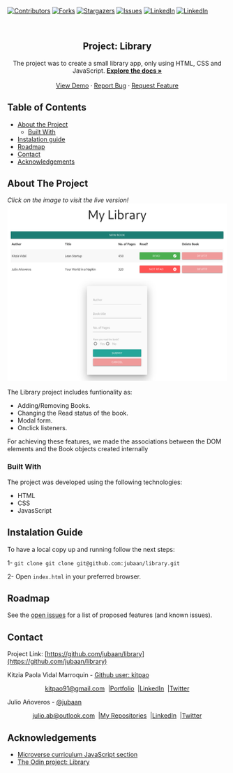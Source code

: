 [![Contributors][contributors-shield]][contributors-url]
[![Forks][forks-shield]][forks-url]
[![Stargazers][stars-shield]][stars-url]
[![Issues][issues-shield]][issues-url]
[![LinkedIn][linkedin-shield]][linkedin-url]
[![LinkedIn][linkedin-shield2]][linkedin-url2]

<!-- PROJECT LOGO -->
<br />
<p align="center">
  <h2 align="center">Project: Library</h2>
  <p align="center">
     The project was to create a small library app, only using HTML, CSS and
     JavaScript.
    <a href="https://github.com/jubaan/library"><strong>Explore the docs »</strong></a>
    <br />
    <br />
    <a href="https://raw.githack.com/jubaan/library/library/index.html">View Demo</a>
    ·
    <a href="https://github.com/jubaan/library/issues">Report Bug</a>
    ·
    <a href="https://github.com/jubaan/library/issues">Request Feature</a>
  </p>
</p>

## Table of Contents
* [About the Project](#about-the-project)
  * [Built With](#built-with)
* [Instalation guide](#instalation-guide)
* [Roadmap](#roadmap)
* [Contact](#contact)
* [Acknowledgements](#acknowledgements)
<!-- ABOUT THE PROJECT -->

## About The Project
<em>Click on the image to visit the live version!</em>
[![Product Name Screen Shot][product-screenshot]](https://raw.githack.com/jubaan/library/library/index.html)

The Library project includes funtionality as:
 - Adding/Removing Books.
 - Changing the Read status of the book.
 - Modal form.
 - Onclick listeners.

For achieving these features, we made the associations between the DOM elements and the Book objects created internally 

### Built With

The project was developed using the following technologies:
- HTML 
- CSS 
- JavasScript 

## Instalation Guide
To have a local copy up and running follow the next steps:

1- `git clone git clone git@github.com:jubaan/library.git`

2- Open `index.html` in your preferred browser.

## Roadmap

See the [open issues](https://github.com/jubaan/library/issues) for a list of proposed features (and known issues).

## Contact
<p align="center">

  Project Link: [https://github.com/jubaan/library](https://github.com/jubaan/library)

<p align="center">

  Kitzia Paola Vidal Marroquin - [Github user: kitpao](https://github.com/kitpao)
</p>
<p align="center" style="display: flex; justify-content: center; align-items: center;">
    <a target="_blank" href="https://mail.google.com/mail/?view=cm&fs=1&tf=1&to=kitpao91@gmail.com">
      kitpao91@gmail.com
    </a> &nbsp; |
    <a target="_blank" href="https://github.com/kitpao/Personal_Projects">
        Portfolio
    </a> &nbsp; |
    <a target="_blank" href="https://www.linkedin.com/in/kitzia-paola-vidal/">
      LinkedIn
    </a> &nbsp; |
    <a target="_blank" href="https://twitter.com/Kitpao1">
      Twitter
    </a>
</p>

<p align="center">

  Julio Añoveros - [@jubaan](https://github.com/jubaan)
</p>
<p align="center" style="display: flex; justify-content: center; align-items: center;">
    <a target="_blank" href="https://mail.google.com/mail/?view=cm&fs=1&tf=1&to=julio.ab@outlook.com
">
      julio.ab@outlook.com
    </a> &nbsp; |
    <a target="_blank" href="https://github.com/jubaan?tab=repositories">
        My Repositories
    </a> &nbsp; |
    <a target="_blank" href="www.linkedin.com/in/jubaan">
      LinkedIn
    </a> &nbsp; |
    <a target="_blank" href="https://twitter.com/AnoverosJulio">
      Twitter
    </a>
</p>

## Acknowledgements
- [Microverse curriculum JavaScript section](https://www.microverse.org/)
- [The Odin project: Library](https://www.theodinproject.com/courses/javascript/lessons/library)

<!-- MARKDOWN LINKS & IMAGES -->
[contributors-shield]: https://img.shields.io/github/contributors/jubaan/library.svg?style=flat-square
[contributors-url]: https://github.com/jubaan/library/graphs/contributors
[forks-shield]: https://img.shields.io/github/forks/jubaan/library.svg?style=flat-square
[forks-url]: https://github.com/jubaan/library/network/members
[stars-shield]: https://img.shields.io/github/stars/jubaan/library.svg?style=flat-square
[stars-url]: https://github.com/jubaan/library/stargazers
[issues-shield]: https://img.shields.io/github/issues/jubaan/library.svg?style=flat-square
[issues-url]: https://github.com/jubaan/library/issues
[license-shield]: https://img.shields.io/github/license/jubaan/library.svg?style=flat-square
[license-url]: https://github.com/jubaan/library/blob/master/LICENSE.txt
[linkedin-shield]: https://img.shields.io/badge/-LinkedIn-black.svg?style=flat-square&logo=linkedin&colorB=555
[linkedin-url]: https://www.linkedin.com/in/kitzia-paola-vidal/
[linkedin-shield2]: https://img.shields.io/badge/-LinkedIn-black.svg?style=flat-square&logo=linkedin&colorB=555
[linkedin-url2]: https://www.linkedin.com/in/jubaan/
[product-screenshot]: ./myLibray-js-project.png
[mobile]: app/assets/images/phone.png

